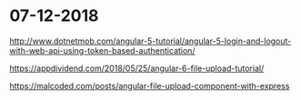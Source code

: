 # 07-12-2018

http://www.dotnetmob.com/angular-5-tutorial/angular-5-login-and-logout-with-web-api-using-token-based-authentication/

https://appdividend.com/2018/05/25/angular-6-file-upload-tutorial/

https://malcoded.com/posts/angular-file-upload-component-with-express

